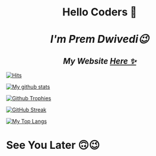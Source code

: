 <h1 align="center">Hello Coders 👋</h1>

<h1 align="center"><b><i>I'm Prem Dwivedi😉</b></i></h1>

<h2 align="center"><i>My Website <a href="https://lucifer14op.github.io/">Here ✨</a></i></h2>



[![Hits](https://hits.seeyoufarm.com/api/count/incr/badge.svg?url=https%3A%2F%2Fgithub.com%2FLucifer14OP&count_bg=%2379C83D&title_bg=%230084FF&icon=arduino.svg&icon_color=%2300FF20&title=Stalks&edge_flat=false)](https://hits.seeyoufarm.com)

[![My github stats](https://github-readme-stats.vercel.app/api?username=Lucifer14OP&count_private=true&show_icons=true&theme=radical&include_all_commits=true&custom_title=Lucifer14OP's+Github+Stats)](https://github.com/Lucifer14OP)

[![Github Trophies](https://github-profile-trophy.vercel.app/?username=Lucifer14OP&theme=darkhub&no-bg=true&margin-w=15&margin-h=10&row=1&column=6&count_private=true)](https://github.com/ryo-ma/github-profile-trophy)

[![GitHub Streak](http://github-readme-streak-stats.herokuapp.com?user=Lucifer14OP&theme=black-ice)](https://git.io/streak-stats)

[![My Top Langs](https://github-readme-stats.vercel.app/api/top-langs/?username=Lucifer14OP&layout=compact&theme=cobalt)](https://github.com/Lucifer14OP)

# See You Later 🙃😉
<!--
**Lucifer14OP/Lucifer14OP** is a ✨ _special_ ✨ repository because its `README.md` (this file) appears on your GitHub profile.

Here are some ideas to get you started:

- 🔭 I’m currently working on  my website...
- 🌱 I’m currently learning Python ...
- 👯 I’m looking to collaborate on ...
- 🤔 I’m looking for help with ...
- 💬 Ask me about ...
- 📫 How to reach me: ...
- 😄 Pronouns: ...
- ⚡ Fun fact: ...
-->
